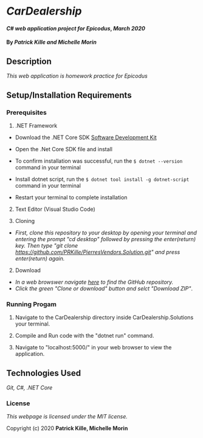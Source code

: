 # _CarDealership_

#### _C# web application project for Epicodus_, _March 2020_

#### By _**Patrick Kille and Michelle Morin**_

## Description

_This web application is homework practice for Epicodus_

## Setup/Installation Requirements

### Prerequisites

1. .NET Framework
* Download the .NET Core SDK [Software Development Kit](https://dotnet.microsoft.com/download)
* Open the .Net Core SDK file and install
* To confirm installation was successful, run the ```$ dotnet --version``` command in your terminal

* Install dotnet script, run the ```$ dotnet tool install -g dotnet-script``` command in your terminal
* Restart your terminal to complete installation
2. Text Editor (Visual Studio Code)

1. Cloning
  * _First, clone this repository to your desktop by opening your terminal and entering the prompt "cd desktop" followed by pressing the enter(return) key. Then type "git clone https://github.com/PRKille/PierresVendors.Solution.git" and press enter(return) again._

2. Download
  * _In a web browswer navigate [here](https://github.com/PRKille/CarDealership.Solution.git) to find the GitHub repository._
  * _Click the green "Clone or download" button and selct "Download ZIP"_.

### Running Progam

1. Navigate to the CarDealership directory inside CarDealership.Solutions your terminal.

2. Compile and Run code with the "dotnet run" command.

3. Navigate to "localhost:5000/" in your web browser to view the application.


## Technologies Used

_Git, C#, .NET Core_

### License

*This webpage is licensed under the MIT license.*

Copyright (c) 2020 **Patrick Kille, Michelle Morin**
